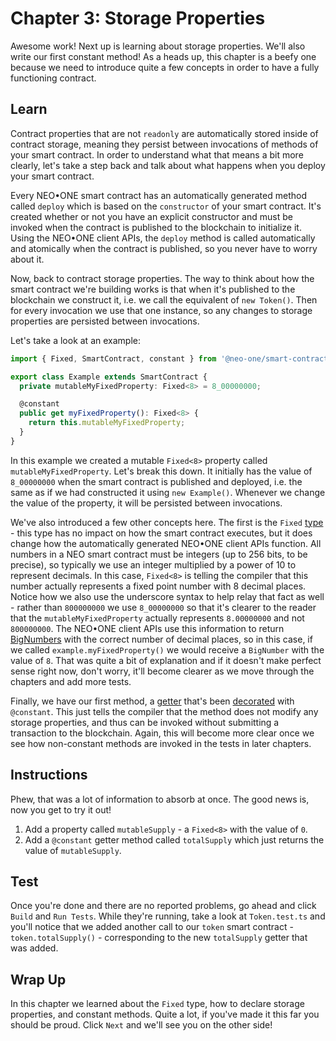 # Chapter 3: Storage Properties

Awesome work! Next up is learning about storage properties. We'll also write our first constant method! As a heads up, this chapter is a beefy one because we need to introduce quite a few concepts in order to have a fully functioning contract.

## Learn

Contract properties that are not `readonly` are automatically stored inside of contract storage, meaning they persist between invocations of methods of your smart contract. In order to understand what that means a bit more clearly, let's take a step back and talk about what happens when you deploy your smart contract.

Every NEO•ONE smart contract has an automatically generated method called `deploy` which is based on the `constructor` of your smart contract. It's created whether or not you have an explicit constructor and must be invoked when the contract is published to the blockchain to initialize it. Using the NEO•ONE client APIs, the `deploy` method is called automatically and atomically when the contract is published, so you never have to worry about it.

Now, back to contract storage properties. The way to think about how the smart contract we're building works is that when it's published to the blockchain we construct it, i.e. we call the equivalent of `new Token()`. Then for every invocation we use that one instance, so any changes to storage properties are persisted between invocations.

Let's take a look at an example:

```typescript
import { Fixed, SmartContract, constant } from '@neo-one/smart-contract';

export class Example extends SmartContract {
  private mutableMyFixedProperty: Fixed<8> = 8_00000000;

  @constant
  public get myFixedProperty(): Fixed<8> {
    return this.mutableMyFixedProperty;
  }
}
```

In this example we created a mutable `Fixed<8>` property called `mutableMyFixedProperty`. Let's break this down. It initially has the value of `8_00000000` when the smart contract is published and deployed, i.e. the same as if we had constructed it using `new Example()`. Whenever we change the value of the property, it will be persisted between invocations.

We've also introduced a few other concepts here. The first is the `Fixed` [type](https://www.typescriptlang.org/docs/handbook/advanced-types.html#type-aliases) - this type has no impact on how the smart contract executes, but it does change how the automatically generated NEO•ONE client APIs function. All numbers in a NEO smart contract must be integers (up to 256 bits, to be precise), so typically we use an integer multiplied by a power of 10 to represent decimals. In this case, `Fixed<8>` is telling the compiler that this number actually represents a fixed point number with 8 decimal places. Notice how we also use the underscore syntax to help relay that fact as well - rather than `800000000` we use `8_00000000` so that it's clearer to the reader that the `mutableMyFixedProperty` actually represents `8.00000000` and not `800000000`. The NEO•ONE client APIs use this information to return [BigNumbers](https://github.com/MikeMcl/bignumber.js/) with the correct number of decimal places, so in this case, if we called `example.myFixedProperty()` we would receive a `BigNumber` with the value of `8`. That was quite a bit of explanation and if it doesn't make perfect sense right now, don't worry, it'll become clearer as we move through the chapters and add more tests.

Finally, we have our first method, a [getter](https://www.typescriptlang.org/docs/handbook/classes.html#accessors) that's been [decorated](https://www.typescriptlang.org/docs/handbook/decorators.html#decorators) with `@constant`. This just tells the compiler that the method does not modify any storage properties, and thus can be invoked without submitting a transaction to the blockchain. Again, this will become more clear once we see how non-constant methods are invoked in the tests in later chapters.

## Instructions

Phew, that was a lot of information to absorb at once. The good news is, now you get to try it out!

  1. Add a property called `mutableSupply` - a `Fixed<8>` with the value of `0`.
  2. Add a `@constant` getter method called `totalSupply` which just returns the value of `mutableSupply`.

## Test

Once you're done and there are no reported problems, go ahead and click `Build` and `Run Tests`. While they're running, take a look at `Token.test.ts` and you'll notice that we added another call to our `token` smart contract - `token.totalSupply()` - corresponding to the new `totalSupply` getter that was added.

## Wrap Up

In this chapter we learned about the `Fixed` type, how to declare storage properties, and constant methods. Quite a lot, if you've made it this far you should be proud. Click `Next` and we'll see you on the other side!
